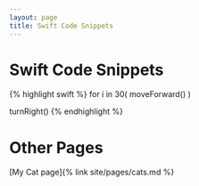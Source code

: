 ```yaml
---
layout: page
title: Swift Code Snippets
---
```


# Swift Code Snippets

{% highlight swift %}
for i in 30(
	moveForward()
	)

turnRight()
{% endhighlight %}

# Other Pages

[My Cat page]{% link site/pages/cats.md %}